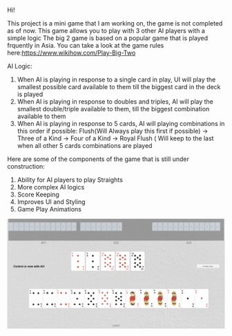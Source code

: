 Hi!

This project is a mini game that I am working on, the game is not completed as of now.
This game allows you to play with 3 other AI players with a simple logic
The big 2 game is based on a popular game that is played frquently in Asia. You can take a look at the game rules here:https://www.wikihow.com/Play-Big-Two

AI Logic:
1. When AI is playing in response to a single card in play, UI will play the smallest possible card available to them till the biggest card in the deck is played
2. When AI is playing in response to doubles and triples, AI will play the smallest double/triple available to them, till the biggest combination available to them
3. When AI is playing in response to 5 cards, AI will playing combinations in this order if possible: Flush(Will Always play this first if possible) -> Three of a Kind -> Four of a Kind -> Royal Flush ( Will keep to the last when all other 5 cards combinations are played


Here are some of the components of the game that is still under construction:
1. Ability for AI players to play Straights
2. More complex AI logics
3. Score Keeping
4. Improves UI and Styling
5. Game Play Animations

![alt text](https://github.com/DaveChia/Dave-Chia-Big-2/blob/master/Screenshot-2019-6-24%20Big%202%20Game(1).png)
